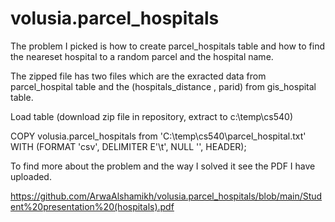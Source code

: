 # volusia.parcel_hospitals
The problem I picked is how to create parcel_hospitals table and how to find the neareset hospital to a random parcel and the hospital name. 

The zipped file has two files which are the exracted data from parcel_hospital table and the (hospitals_distance , parid) from gis_hospital table.

Load table (download zip file in repository, extract to c:\temp\cs540)

COPY volusia.parcel_hospitals from 'C:\temp\cs540\parcel_hospital.txt' WITH (FORMAT 'csv', DELIMITER E'\t', NULL '', HEADER);

To find more about the problem and the way I solved it see the PDF I have uploaded. 

https://github.com/ArwaAlshamikh/volusia.parcel_hospitals/blob/main/Student%20presentation%20(hospitals).pdf
